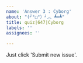 ```yaml
---
name: 'Answer 3 : Cyborg'
about: "(╯°□°）╯︵ ┻━┻"
title: quiz|647|Cyborg
labels: ''
assignees: ''

---
```


Just click 'Submit new issue'.
